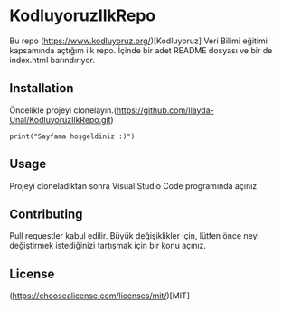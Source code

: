 # KodluyoruzIlkRepo

Bu repo (https://www.kodluyoruz.org/)[Kodluyoruz] Veri Bilimi eğitimi kapsamında açtığım ilk repo. İçinde bir adet README dosyası ve bir de index.html barındırıyor.

## Installation

Öncelikle projeyi clonelayın.(https://github.com/Ilayda-Unal/KodluyoruzIlkRepo.git)

`print("Sayfama hoşgeldiniz :)")`

## Usage

Projeyi cloneladıktan sonra Visual Studio Code programında açınız.

## Contributing

Pull requestler kabul edilir. Büyük değişiklikler için, lütfen önce neyi değiştirmek istediğinizi tartışmak için bir konu açınız.

## License

(https://choosealicense.com/licenses/mit/)[MIT]

